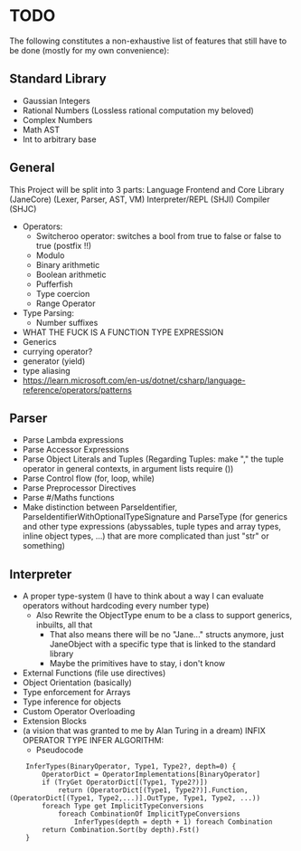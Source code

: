 ﻿# TODO

The following constitutes a non-exhaustive list of features that still have to be done (mostly for my own convenience):

## Standard Library

* Gaussian Integers
* Rational Numbers (Lossless rational computation my beloved)
* Complex Numbers
* Math AST
* Int to arbitrary base

## General

This Project will be split into 3 parts:
Language Frontend and Core Library (JaneCore) (Lexer, Parser, AST, VM)
Interpreter/REPL (SHJI)
Compiler (SHJC)

* Operators:
	* Switcheroo operator: switches a bool from true to false or false to true (postfix !!)
	* Modulo
	* Binary arithmetic
	* Boolean arithmetic
	* Pufferfish
	* Type coercion
	* Range Operator
* Type Parsing:
	* Number suffixes
* WHAT THE FUCK IS A FUNCTION TYPE EXPRESSION
* Generics
* currying operator?
* generator (yield)
* type aliasing
* https://learn.microsoft.com/en-us/dotnet/csharp/language-reference/operators/patterns


## Parser

* Parse Lambda expressions
* Parse Accessor Expressions
* Parse Object Literals and Tuples (Regarding Tuples: make "," the tuple operator in general contexts, in argument lists require ())
* Parse Control flow (for, loop, while)
* Parse Preprocessor Directives
* Parse #/Maths functions
* Make distinction between ParseIdentifier, ParseIdentifierWithOptionalTypeSignature and ParseType (for generics and other type expressions (abyssables, tuple types and array types, inline object types, ...) that are more complicated than just "str" or something)


## Interpreter

* A proper type-system (I have to think about a way I can evaluate operators without hardcoding every number type)
	* Also Rewrite the ObjectType enum to be a class to support generics, inbuilts, all that
		* That also means there will be no "Jane..." structs anymore, just JaneObject with a specific type that is linked to the standard library
		* Maybe the primitives have to stay, i don't know
* External Functions (file use directives)
* Object Orientation (basically)
* Type enforcement for Arrays
* Type inference for objects
* Custom Operator Overloading
* Extension Blocks
* (a vision that was granted to me by Alan Turing in a dream) INFIX OPERATOR TYPE INFER ALGORITHM:
	* Pseudocode
```
	InferTypes(BinaryOperator, Type1, Type2?, depth=0) {
		OperatorDict = OperatorImplementations[BinaryOperator]
		if (TryGet OperatorDict[(Type1, Type2?)])
			return (OperatorDict[(Type1, Type2?)].Function, (OperatorDict[(Type1, Type2,...)].OutType, Type1, Type2, ...))
		foreach Type get ImplicitTypeConversions
			foreach CombinationOf ImplicitTypeConversions
				InferTypes(depth = depth + 1) foreach Combination
		return Combination.Sort(by depth).Fst()
	}
```